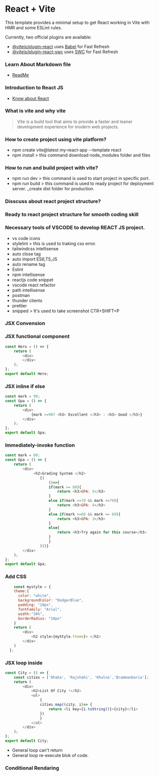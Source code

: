 # React + Vite

This template provides a minimal setup to get React working in Vite with HMR and some ESLint rules.

Currently, two official plugins are available:

- [@vitejs/plugin-react](https://github.com/vitejs/vite-plugin-react/blob/main/packages/plugin-react/README.md) uses [Babel](https://babeljs.io/) for Fast Refresh
- [@vitejs/plugin-react-swc](https://github.com/vitejs/vite-plugin-react-swc) uses [SWC](https://swc.rs/) for Fast Refresh

### Learn About Markdown file
- [ReadMe](https://medium.com/@saumya.ranjan/how-to-write-a-readme-md-file-markdown-file-20cb7cbcd6f)

### Introduction to React JS
- [Know about React](https://react.dev/)
### What is vite and why vite
> Vite is a build tool that aims to provide a faster and leaner development experience for modern web projects.

### How to create project using vite platform?
- npm create vite@latest my-react-app --template react
- npm install > this command download node_modules folder and files

### How to run and build project with vite?
- npm run dev > this command is used to start project in specific port.
- npm run build > this command is used to ready project for deployment server.
_create dist folder for production.

### Disscuss about react project structure?
### Ready to react project structure for smooth coding skill
### Necessary tools of VSCODE to develop REACT JS project.
- vs code icons
- stylelint > this is used to traking css error.
- tailwindcss intellisense
- auto close tag
- auto import ES6,TS,JS
- auto rename tag
- Eslint
- npm intellisense
- reactjs code snippet
- vscode react refactor
- path intellisense
- postman
- thunder clients
- prettier 
- snipped > It's used to take screenshot CTR+SHIFT+P

### JSX Convension
### JSX functional component

```JavaScript
const Hero = () => {
    return (
        <div>
        </div>
    );
};
export default Hero;
```
### JSX inline if else
```JavaScript
const mark = 90;
const Gpa = () => {
    return (
        <div>
            {mark >=90? <h3> Excellent </h3> : <h3> Good </h3>}
        </div>
    );
};
export default Gpa;
```
### Immediately-invoke function
```JavaScript
const mark = 80;
const Gpa = () => {
    return (
        <div>
             <h2>Grading System </h2>
                {(
                    ()=>{
                    if(mark >= 80){
                        return <h3>GPA: 5</h3>
                    }
                    else if(mark >=70 && mark <=79){
                        return <h3>GPA: 4</h3>
                    }
                    else if(mark >=60 && mark <= 69){
                        return <h3>GPA: 3</h3>
                    }
                    else{
                        return <h3>Try again for this course</h3>
                    }
                    }
                )()}
        </div>
    );
};
export default Gpa;
```
### Add CSS
```JavaScript
    const mystyle = {
    theme:{
      color: "white",
      backgroundColor: "DodgerBlue",
      padding: "10px",
      fontFamily: "Arial",
      width:"30%",
      borderRadius: "10px"
    }
    return (
        <div>
            <h2 style={myStyle.theme}> </h2>
        </div>
    )
  };
```
### JSX loop inside
```JavaScript
const City = () => {
    const cities = ['Dhaka', 'Rajshahi', 'Khulna','Brammanbaria'];
    return (
        <div>
            <h2>List Of City !</h2>
            <ul>
                {
                cities.map((city, i)=> {
                    return <li key={i.toString()}>{city}</li>
                })
                }
            </ul>
        </div>
    );
};
export default City;
```
- General loop can't return
- General loop re-execute blok of code.
### Conditional Rendaring